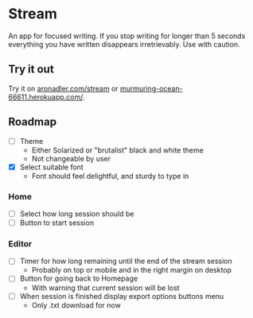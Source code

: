 # Stream
An app for focused writing. If you stop writing for longer than 5 seconds everything you have written disappears irretrievably. Use with caution.

## Try it out
Try it on [aronadler.com/stream](http://aronadler.com/stream) or [murmuring-ocean-66611.herokuapp.com/](https://murmuring-ocean-66611.herokuapp.com/).

## Roadmap

- [ ] Theme
    - Either Solarized or "brutalist" black and white theme
    - Not changeable by user
- [x] Select suitable font
    - Font should feel delightful, and sturdy to type in

### Home

- [ ] Select how long session should be
- [ ] Button to start session

### Editor

- [ ] Timer for how long remaining until the end of the stream session
    - Probably on top or mobile and in the right margin on desktop
- [ ] Button for going back to Homepage
    - With warning that current session will be lost
- [ ] When session is finished display export options buttons menu
    - Only .txt download for now


